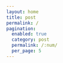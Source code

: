```yaml
---
layout: home
title: post
permalink: /
pagination:
  enabled: true
  category: post
  permalink: /:num/
  per_page: 5
---
```

